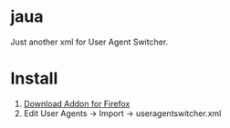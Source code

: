# jaua
Just another xml for User Agent Switcher.
# Install
1. [Download Addon for Firefox](https://addons.mozilla.org/ru/firefox/addon/user-agent-switcher)
2. Edit User Agents -> Import -> useragentswitcher.xml
